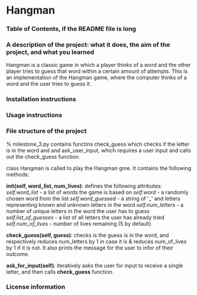 # Hangman

### Table of Contents, if the README file is long
### A description of the project: what it does, the aim of the project, and what you learned

Hangman is a classic game in which a player thinks of a word and the other player tries to guess that word within a certain amount of attempts.
This is an implementation of the Hangman game, where the computer thinks of a word and the user tries to guess it. 


### Installation instructions
### Usage instructions
### File structure of the project
% milestone_3.py contains functins check_guess which checks if the letter is in the word and and ask_user_input, which requires a user input and calls out the check_guess function.

class Hangman is called to play the Hangman gme. It contains the following methods:

**__init__(self, word_list, num_lives)**: defines the following attributes:
    *self.word_list* - a list of words the game is based on
    *self.word* - a randomly chosen word from the list
    *self.word_guessed* - a string of '_' and letters representing known and unknown letters in the word
    *self.num_letters* - a number of unique letters in the word the user has to guess
    *self.list_of_guesses* - a list of all letters the user has already tried
    *self.num_of_lives* - number of lives remaining (5 by default)
        

**check_guess(self, guess)**: checks is the guess is in the word, and respectively reduces num_letters by 1 in case it is & reduces num_of_lives by 1 if it is not. It also prints the message for the user to infor of their outcome.

**ask_for_input(self)**: iteratively asks the user for input to receive a single letter, and then calls **check_guess** function.

### License information
